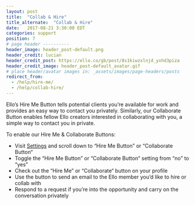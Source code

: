 ```yaml
---
layout: post
title:  "Collab & Hire"
title_alternate:  "Collab & Hire"
date:   2017-08-21 3:30:00 EDT
categories: support
position: 7
# page header ----------
header_image: header_post-default.png
header_credit: lucian
header_credit_post: https://ello.co/gb/post/8s1kiwzxlnjd_yxhd3piza
header_credit_image: header_post-default_avatar.gif
# place header/avatar images in: _assets/images/page-headers/posts
redirect_from:
  - /help/hire-me/
  - /help/collab-hire/
---
```


Ello’s Hire Me Button tells potential clients you’re available for work and provides an easy way to contact you privately. Similarly, our Collaborate Button enables fellow Ello creators interested in collaborating with you, a simple way to contact you in private.

To enable our Hire Me & Collaborate Buttons:

* Visit <a href="https://ello.co/settings">Settings</a> and scroll down to “Hire Me Button” or “Collaborate Button“
* Toggle the “Hire Me Button” or “Collaborate Button“ setting from “no” to “yes”
* Check out the “Hire Me” or “Collaborate“ button on your profile
* Use the button to send an email to the Ello member you’d like to hire or collab with
* Respond to a request if you’re into the opportunity and carry on the conversation privately
